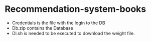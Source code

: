 # Recommendation-system-books
- Credentials is the file with the login to the DB
- Db.zip contains the Database
- Dl.sh is needed to be executed to download the weight file.
